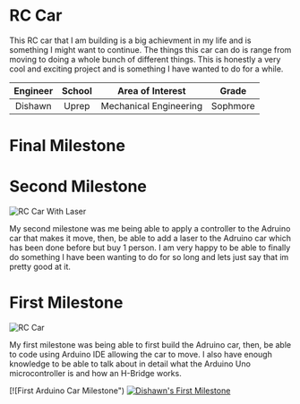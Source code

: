 # RC Car
This RC car that I am building is a big achievment in my life and is something I might want to continue. The things this car can do is range from moving to doing a whole bunch of different things. This is honestly a very cool and exciting project and is something I have wanted to do for a while.

| **Engineer** | **School** | **Area of Interest** | **Grade** |
|:--:|:--:|:--:|:--:|
| Dishawn | Uprep | Mechanical Engineering | Sophmore 



# Final Milestone






# Second Milestone 
![RC Car With Laser](https://live.staticflickr.com/65535/53648199055_d4107d7820_w.jpg)

My second milestone was me being able to apply a controller to the Adruino car that makes it move, then, be able to add a laser to the Adruino car which has been done before but buy 1 person. I am very happy to be able to finally do something I have been wanting to do for so long and lets just say that im pretty good at it.
# First Milestone
![RC Car](https://live.staticflickr.com/65535/53584373674_a0163ce6ac_w.jpg)

My first milestone was being able to first build the Adruino car, then, be able to code using Arduino IDE allowing the car to move. I also have enough knowledge to be able to talk about in detail what the Arduino Uno microcontroller is and how an H-Bridge works.

[![First Arduino Car Milestone")
[![Dishawn's First Milestone](https://res.cloudinary.com/marcomontalbano/image/upload/v1710282031/video_to_markdown/images/youtube--Gc9PuJeIxvs-c05b58ac6eb4c4700831b2b3070cd403.jpg)](https://youtu.be/Gc9PuJeIxvs?si=opAaviql7D-RXhbS "Dishawn's First Milestone")
